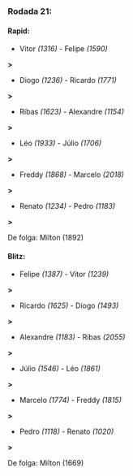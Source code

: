 ### Rodada 21:

#### Rapid:

* Vitor *(1316)*     -     Felipe *(1590)*

 **>** 
* Diogo *(1236)*     -     Ricardo *(1771)*

 **>** 
* Ribas *(1623)*     -     Alexandre *(1154)*

 **>** 
* Léo *(1933)*     -     Júlio *(1706)*

 **>** 
* Freddy *(1868)*     -     Marcelo *(2018)*

 **>** 
* Renato *(1234)*     -     Pedro *(1183)*

 **>** 

De folga: Milton (1892)

#### Blitz:

* Felipe *(1387)*     -     Vitor *(1239)*

 **>** 
* Ricardo *(1625)*     -     Diogo *(1493)*

 **>** 
* Alexandre *(1183)*     -     Ribas *(2055)*

 **>** 
* Júlio *(1546)*     -     Léo *(1861)*

 **>** 
* Marcelo *(1774)*     -     Freddy *(1815)*

 **>** 
* Pedro *(1118)*     -     Renato *(1020)*

 **>** 

De folga: Milton (1669)


